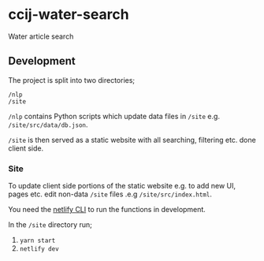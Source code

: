 # ccij-water-search
Water article search

## Development

The project is split into two directories;

    /nlp
    /site

`/nlp` contains Python scripts which update data files in `/site` e.g. `/site/src/data/db.json`.

`/site` is then served as a static website with all searching, filtering etc. done client side.

### Site

To update client side portions of the static website e.g. to add new UI, pages etc. edit non-data `/site` files .e.g `/site/src/index.html`. 

You need the [netlify CLI](https://docs.netlify.com/cli/get-started/) to run the functions in development.

In the `/site` directory run;
1. `yarn start`
2. `netlify dev`
